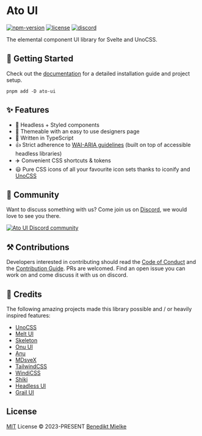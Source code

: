 # Ato UI

[![npm-version](https://img.shields.io/npm/v/ato-ui?logo=npm&color=cc3534&style=flat-square)](https://www.npmjs.com/package/ato-ui)
[![license](https://img.shields.io/badge/license-MIT-%23bada55?style=flat-square)](https://github.com/bennymi/ato-ui/blob/main/LICENSE)
[![discord](https://dcbadge.vercel.app/api/server/7PXN3fs3tN?style=flat-square)](https://discord.gg/7PXN3fs3tN)

The elemental component UI library for Svelte and UnoCSS.

## 🚀 Getting Started

Check out the [documentation](https://ato-ui.vercel.app/) for a detailed installation guide and project setup.

```shell
pnpm add -D ato-ui
```

## ✨ Features
- 🦄 Headless + Styled components
- 🎨 Themeable with an easy to use designers page
- 🎯 Written in TypeScript
- 👍 Strict adherence to [WAI-ARIA guidelines](https://www.w3.org/WAI/ARIA/apg/) (built on top of accessible headless libraries)
- ✈️ Convenient CSS shortcuts & tokens
- 😃 Pure CSS icons of all your favourite icon sets thanks to iconify and [UnoCSS](https://github.com/unocss/unocss)

## 👋 Community

Want to discuss something with us? Come join us on [Discord](https://discord.gg/7PXN3fs3tN), we would love to see you there.

<a href="https://discord.gg/7PXN3fs3tN" alt="Ato UI Discord community">
<picture>
  <source media="(prefers-color-scheme: dark)" srcset="https://invidget.switchblade.xyz/7PXN3fs3tN">
  <img alt="Ato UI Discord community" src="https://invidget.switchblade.xyz/7PXN3fs3tN?theme=dark">
</picture>
</a>

## ⚒️ Contributions

Developers interested in contributing should read the [Code of Conduct](./CODE_OF_CONDUCT.md) and the [Contribution Guide](./CONTRIBUTING.md). PRs are welcomed. Find an open issue you can work on and come discuss it with us on discord.

## 🌸 Credits

The following amazing projects made this library possible and / or heavily inspired features:

- [UnoCSS](https://github.com/unocss/unocss)
- [Melt UI](https://github.com/melt-ui/melt-ui)
- [Skeleton](https://github.com/skeletonlabs/skeleton)
- [Onu UI](https://github.com/onu-ui/onu-ui)
- [Anu](https://github.com/jd-solanki/anu)
- [MDsveX](https://github.com/pngwn/mdsvex)
- [TailwindCSS](https://github.com/tailwindlabs/tailwindcss)
- [WindiCSS](https://windicss.org/)
- [Shiki](https://github.com/shikijs/shiki)
- [Headless UI](https://github.com/CaptainCodeman/svelte-headlessui)
- [Grail UI](https://github.com/grail-ui/grail-ui)

## License

[MIT](./LICENSE) License &copy; 2023-PRESENT [Benedikt Mielke](https://github.com/bennymi)
